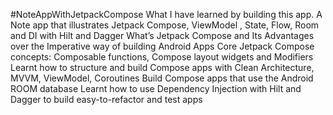 #NoteAppWithJetpackCompose
What I have learned by building this app.
A Note app that illustrates Jetpack Compose, ViewModel , State, Flow, Room and DI with Hilt and Dagger
What’s Jetpack Compose and Its Advantages over the Imperative way of building Android Apps Core Jetpack Compose concepts: Composable functions, Compose layout widgets and Modifiers
Learnt how to structure and build Compose apps with Clean Architecture, MVVM, ViewModel, Coroutines Build Compose apps that use the Android ROOM database
Learnt how to use Dependency Injection with Hilt and Dagger to build easy-to-refactor and test apps

